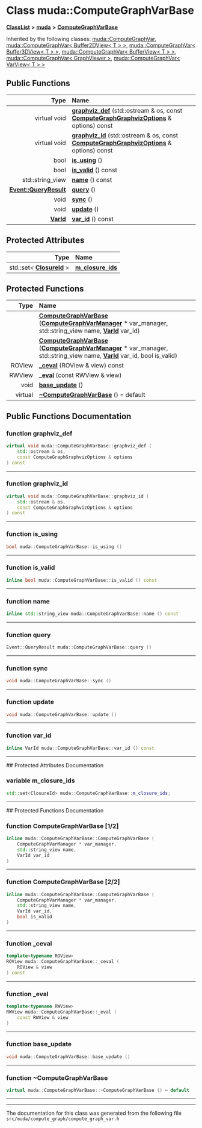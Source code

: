 

# Class muda::ComputeGraphVarBase



[**ClassList**](annotated.md) **>** [**muda**](namespacemuda.md) **>** [**ComputeGraphVarBase**](classmuda_1_1_compute_graph_var_base.md)










Inherited by the following classes: [muda::ComputeGraphVar](classmuda_1_1_compute_graph_var.md),  [muda::ComputeGraphVar&lt; Buffer2DView&lt; T &gt; &gt;](classmuda_1_1_compute_graph_var_3_01_buffer2_d_view_3_01_t_01_4_01_4.md),  [muda::ComputeGraphVar&lt; Buffer3DView&lt; T &gt; &gt;](classmuda_1_1_compute_graph_var_3_01_buffer3_d_view_3_01_t_01_4_01_4.md),  [muda::ComputeGraphVar&lt; BufferView&lt; T &gt; &gt;](classmuda_1_1_compute_graph_var_3_01_buffer_view_3_01_t_01_4_01_4.md),  [muda::ComputeGraphVar&lt; GraphViewer &gt;](classmuda_1_1_compute_graph_var_3_01_graph_viewer_01_4.md),  [muda::ComputeGraphVar&lt; VarView&lt; T &gt; &gt;](classmuda_1_1_compute_graph_var_3_01_var_view_3_01_t_01_4_01_4.md)
































## Public Functions

| Type | Name |
| ---: | :--- |
| virtual void | [**graphviz\_def**](#function-graphviz_def) (std::ostream & os, const [**ComputeGraphGraphvizOptions**](classmuda_1_1_compute_graph_graphviz_options.md) & options) const<br> |
| virtual void | [**graphviz\_id**](#function-graphviz_id) (std::ostream & os, const [**ComputeGraphGraphvizOptions**](classmuda_1_1_compute_graph_graphviz_options.md) & options) const<br> |
|  bool | [**is\_using**](#function-is_using) () <br> |
|  bool | [**is\_valid**](#function-is_valid) () const<br> |
|  std::string\_view | [**name**](#function-name) () const<br> |
|  [**Event::QueryResult**](classmuda_1_1_event.md#enum-queryresult) | [**query**](#function-query) () <br> |
|  void | [**sync**](#function-sync) () <br> |
|  void | [**update**](#function-update) () <br> |
|  [**VarId**](classmuda_1_1_var_id.md) | [**var\_id**](#function-var_id) () const<br> |








## Protected Attributes

| Type | Name |
| ---: | :--- |
|  std::set&lt; [**ClosureId**](classmuda_1_1_closure_id.md) &gt; | [**m\_closure\_ids**](#variable-m_closure_ids)  <br> |
















## Protected Functions

| Type | Name |
| ---: | :--- |
|   | [**ComputeGraphVarBase**](#function-computegraphvarbase-12) ([**ComputeGraphVarManager**](classmuda_1_1_compute_graph_var_manager.md) \* var\_manager, std::string\_view name, [**VarId**](classmuda_1_1_var_id.md) var\_id) <br> |
|   | [**ComputeGraphVarBase**](#function-computegraphvarbase-22) ([**ComputeGraphVarManager**](classmuda_1_1_compute_graph_var_manager.md) \* var\_manager, std::string\_view name, [**VarId**](classmuda_1_1_var_id.md) var\_id, bool is\_valid) <br> |
|  ROView | [**\_ceval**](#function-_ceval) (ROView & view) const<br> |
|  RWView | [**\_eval**](#function-_eval) (const RWView & view) <br> |
|  void | [**base\_update**](#function-base_update) () <br> |
| virtual  | [**~ComputeGraphVarBase**](#function-computegraphvarbase) () = default<br> |




## Public Functions Documentation




### function graphviz\_def 

```C++
virtual void muda::ComputeGraphVarBase::graphviz_def (
    std::ostream & os,
    const ComputeGraphGraphvizOptions & options
) const
```




<hr>



### function graphviz\_id 

```C++
virtual void muda::ComputeGraphVarBase::graphviz_id (
    std::ostream & os,
    const ComputeGraphGraphvizOptions & options
) const
```




<hr>



### function is\_using 

```C++
bool muda::ComputeGraphVarBase::is_using () 
```




<hr>



### function is\_valid 

```C++
inline bool muda::ComputeGraphVarBase::is_valid () const
```




<hr>



### function name 

```C++
inline std::string_view muda::ComputeGraphVarBase::name () const
```




<hr>



### function query 

```C++
Event::QueryResult muda::ComputeGraphVarBase::query () 
```




<hr>



### function sync 

```C++
void muda::ComputeGraphVarBase::sync () 
```




<hr>



### function update 

```C++
void muda::ComputeGraphVarBase::update () 
```




<hr>



### function var\_id 

```C++
inline VarId muda::ComputeGraphVarBase::var_id () const
```




<hr>
## Protected Attributes Documentation




### variable m\_closure\_ids 

```C++
std::set<ClosureId> muda::ComputeGraphVarBase::m_closure_ids;
```




<hr>
## Protected Functions Documentation




### function ComputeGraphVarBase [1/2]

```C++
inline muda::ComputeGraphVarBase::ComputeGraphVarBase (
    ComputeGraphVarManager * var_manager,
    std::string_view name,
    VarId var_id
) 
```




<hr>



### function ComputeGraphVarBase [2/2]

```C++
inline muda::ComputeGraphVarBase::ComputeGraphVarBase (
    ComputeGraphVarManager * var_manager,
    std::string_view name,
    VarId var_id,
    bool is_valid
) 
```




<hr>



### function \_ceval 

```C++
template<typename ROView>
ROView muda::ComputeGraphVarBase::_ceval (
    ROView & view
) const
```




<hr>



### function \_eval 

```C++
template<typename RWView>
RWView muda::ComputeGraphVarBase::_eval (
    const RWView & view
) 
```




<hr>



### function base\_update 

```C++
void muda::ComputeGraphVarBase::base_update () 
```




<hr>



### function ~ComputeGraphVarBase 

```C++
virtual muda::ComputeGraphVarBase::~ComputeGraphVarBase () = default
```




<hr>

------------------------------
The documentation for this class was generated from the following file `src/muda/compute_graph/compute_graph_var.h`

